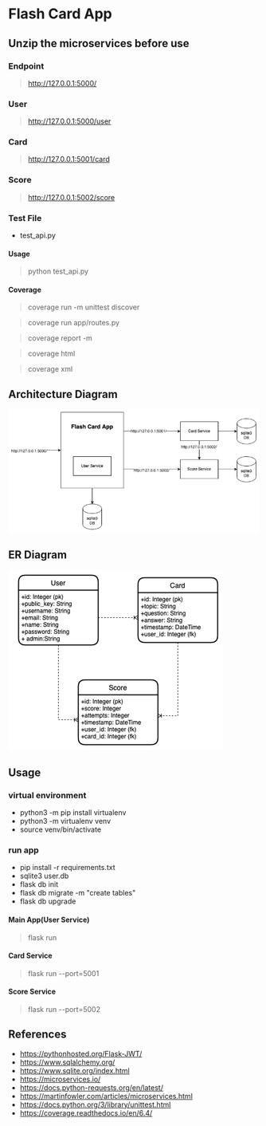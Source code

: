 # Flash Card App

## Unzip the microservices before use

### Endpoint
> http://127.0.0.1:5000/

### User
> http://127.0.0.1:5000/user

### Card
> http://127.0.0.1:5001/card

### Score
> http://127.0.0.1:5002/score

### Test File
* test_api.py

#### Usage

> python test_api.py

#### Coverage

> coverage run -m unittest discover

> coverage run app/routes.py

> coverage report -m 

> coverage html

> coverage xml

## Architecture Diagram

![architecture](architecture.png)

## ER Diagram

![er-diagram](er-diagram.png)

## Usage

### virtual environment

* python3 -m pip install virtualenv 
* python3 -m virtualenv venv   
* source venv/bin/activate

### run app

* pip install -r requirements.txt
* sqlite3 user.db
* flask db init
* flask db migrate -m "create tables"
* flask db upgrade
#### Main App(User Service)
> flask run
#### Card Service
> flask run --port=5001 
#### Score Service
> flask run --port=5002

## References

* https://pythonhosted.org/Flask-JWT/
* https://www.sqlalchemy.org/
* https://www.sqlite.org/index.html
* https://microservices.io/
* https://docs.python-requests.org/en/latest/
* https://martinfowler.com/articles/microservices.html
* https://docs.python.org/3/library/unittest.html
* https://coverage.readthedocs.io/en/6.4/
